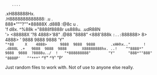        ....                                             
   .xH888888Hx.                                         
 .H8888888888888:       .u    .                         
 888*"""?""*88888X    .d88B :@8c        u           .   
'f     d8x.   ^%88k  ="8888f8888r    us888u.   .udR88N  
'>    <88888X   '?8    4888>'88"  .@88 "8888" <888'888k 
 `:..:`888888>    8>   4888> '    9888  9888  9888 'Y"  
        `"*88     X    4888>      9888  9888  9888      
   .xHHhx.."      !   .d888L .+   9888  9888  9888      
  X88888888hx. ..!    ^"8888*"    9888  9888  ?8888u../ 
 !   "*888888888"        "Y"      "888*""888"  "8888P'  
        ^"***"`                    ^Y"   ^Y'     "P'    
               

Just random files to work with. Not of use to anyone else really.
